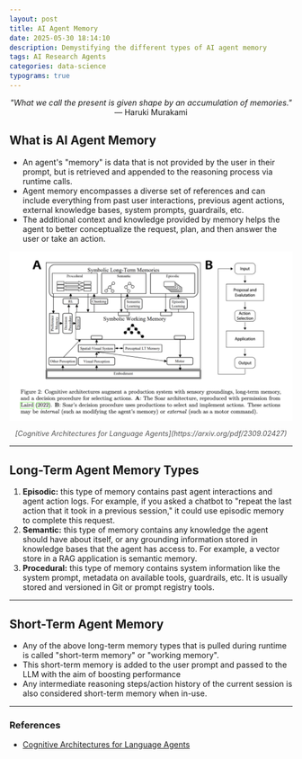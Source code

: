 ```yaml
---
layout: post
title: AI Agent Memory
date: 2025-05-30 18:14:10
description: Demystifying the different types of AI agent memory
tags: AI Research Agents
categories: data-science
typograms: true
---
```

 
<p style="text-align: center;">
    <em>"What we call the present is given shape by an accumulation of memories."</em><br>
    — Haruki Murakami
</p>

## What is AI Agent Memory
* An agent's "memory" is data that is not provided by the user in their prompt, but is retrieved and appended to the reasoning process via runtime calls. 
* Agent memory encompasses a diverse set of references and can include everything from past user interactions, previous agent actions, external knowledge bases, system prompts, guardrails, etc.
* The additional context and knowledge provided by memory helps the agent to better conceptualize the request, plan, and then answer the user or take an action.

<div style="text-align: center;">
  <img src="assets/img/agent_memory_post/agent_memory.png" alt="Agent Memory Diagram" style="max-width: 100%; height: auto;" />
  <p style="font-size: 0.9em; font-style: italic; color: #555;">[Cognitive Architectures for Language Agents](https://arxiv.org/pdf/2309.02427)</p>
</div>

---
## Long-Term Agent Memory Types
1. **Episodic:** this type of memory contains past agent interactions and agent action logs. For example, if you asked a chatbot to "repeat the last action that it took in a previous session," it could use episodic memory to complete this request.
2. **Semantic:** this type of memory contains any knowledge the agent should have about itself, or any grounding information stored in knowledge bases that the agent has access to. For example, a vector store in a RAG application is semantic memory.
3. **Procedural:** this type of memory contains system information like the system prompt, metadata on available tools, guardrails, etc. It is usually stored and versioned in Git or prompt registry tools.

---
## Short-Term Agent Memory
* Any of the above long-term memory types that is pulled during runtime is called "short-term memory" or "working memory".
* This short-term memory is added to the user prompt and passed to the LLM with the aim of boosting performance
* Any intermediate reasoning steps/action history of the current session is also considered short-term memory when in-use.

---
### References
* [Cognitive Architectures for Language Agents](https://arxiv.org/pdf/2309.02427)


